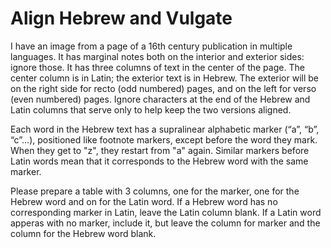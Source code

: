 
# Align Hebrew and Vulgate

I have an image from a page of a 16th century publication in multiple languages. It has marginal notes both on the interior and exterior sides: ignore those. It has three columns of text in the center of the page. The center column is in Latin; the exterior text is in Hebrew. The exterior will be on the right side for recto (odd numbered) pages, and on the left for verso (even numbered) pages. Ignore characters at the end of the Hebrew and Latin columns that serve only to help keep the two versions aligned.

Each word in the Hebrew text has a supralinear alphabetic marker (“a”, “b”, “c”…), positioned like footnote markers, except before the word they mark. When they get to "z", they restart from "a" again. Similar markers before Latin words mean that it corresponds to the Hebrew word with the same marker.

Please prepare a table with 3 columns, one for the marker, one for the Hebrew word and on for the Latin word. If a Hebrew word has no corresponding marker in Latin, leave the Latin column blank. If a Latin word apperas with no marker, include it, but leave the column for marker and the column for the Hebrew word blank.